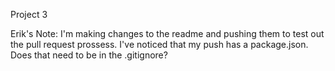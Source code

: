 Project 3

Erik's Note: I'm making changes to the readme and pushing them to test out the pull request prossess. I've noticed that my push has a package.json. Does that need to be in the .gitignore?